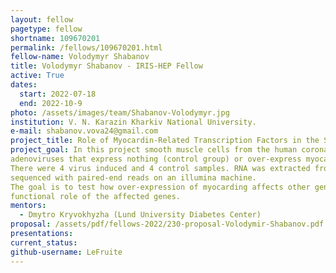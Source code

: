 ```yaml
---
layout: fellow
pagetype: fellow
shortname: 109670201
permalink: /fellows/109670201.html
fellow-name: Volodymyr Shabanov
title: Volodymyr Shabanov - IRIS-HEP Fellow
active: True
dates:
  start: 2022-07-18
  end: 2022-10-9
photo: /assets/images/team/Shabanov-Volodymyr.jpg
institution: V. N. Karazin Kharkiv National University.
e-mail: shabanov.vova24@gmail.com
project_title: Role of Myocardin-Related Transcription Factors in the Smooth Muscle Cell gene program
project_goal: In this project smooth muscle cells from the human coronary artery were treated with
adenoviruses that express nothing (control group) or over-express myocardin (experimental group).
There were 4 virus induced and 4 control samples. RNA was extracted from these cells and
sequenced with paired-end reads on an illumina machine.
The goal is to test how over-expression of myocarding affects other genes and to analyse the
functional role of the affected genes.
mentors:
  - Dmytro Kryvokhyzha (Lund University Diabetes Center)
proposal: /assets/pdf/fellows-2022/230-proposal-Volodymir-Shabanov.pdf
presentations:
current_status:
github-username: LeFruite
---
```


